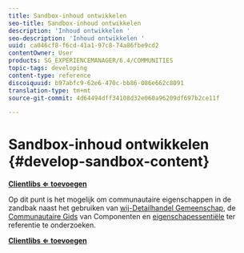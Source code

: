 ```yaml
---
title: Sandbox-inhoud ontwikkelen
seo-title: Sandbox-inhoud ontwikkelen
description: 'Inhoud ontwikkelen '
seo-description: 'Inhoud ontwikkelen '
uuid: ca046cf8-f6cd-41a1-97c8-74a86fbe9cd2
contentOwner: User
products: SG_EXPERIENCEMANAGER/6.4/COMMUNITIES
topic-tags: developing
content-type: reference
discoiquuid: b97abfc9-62e6-470c-bb86-086e662c8091
translation-type: tm+mt
source-git-commit: 4d64494dff34108d32e060a96209df697b2ce11f

---
```



# Sandbox-inhoud ontwikkelen {#develop-sandbox-content}

**[Clientlibs ⇐ toevoegen](add-clientlibs.md)**

Op dit punt is het mogelijk om communautaire eigenschappen in de zandbak naast het gebruiken van [wij-Detailhandel Gemeenschap](../../help/sites-developing/we-retail.md), de [Communautaire Gids](components-guide.md) van Componenten en [eigenschapessentiële](essentials.md) ter referentie te onderzoeken.

**[Clientlibs ⇐ toevoegen](add-clientlibs.md)**
